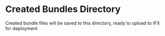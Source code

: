# Created Bundles Directory

Created bundle files will be saved to this directory, ready to upload to IFX for deployment.
